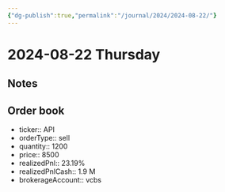 ```yaml
---
{"dg-publish":true,"permalink":"/journal/2024/2024-08-22/"}
---
```


# 2024-08-22 Thursday

## Notes

## Order book

- ticker:: API
- orderType:: sell
- quantity:: 1200
- price:: 8500
- realizedPnl:: 23.19%
- realizedPnlCash:: 1.9 M
- brokerageAccount:: vcbs
